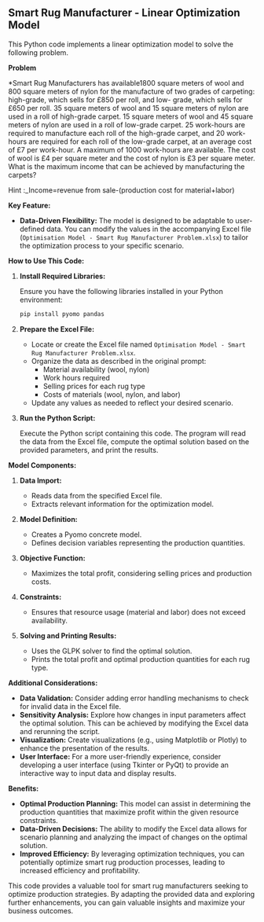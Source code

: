 ## Smart Rug Manufacturer - Linear Optimization Model

This Python code implements a linear optimization model to solve the following problem.

**Problem**

*Smart Rug Manufacturers has available1800 square meters of wool and 800 square meters of nylon
for the manufacture of two grades of carpeting: high-grade, which sells for £850 per roll, and low-
grade, which sells for £650 per roll.
35 square meters of wool and 15 square meters of nylon are used in a roll of high-grade carpet.
15 square meters of wool and 45 square meters of nylon are used in a roll of low-grade carpet.
25 work-hours are required to manufacture each roll of the high-grade carpet, and 20 work-hours
are required for each roll of the low-grade carpet, at an average cost of £7 per work-hour. A
maximum of 1000 work-hours are available.
The cost of wool is £4 per square meter and the cost of nylon is £3 per square meter.
What is the maximum income that can be achieved by manufacturing the carpets?

Hint :_Income=revenue from sale-(production cost for material+labor)

**Key Feature:**

* **Data-Driven Flexibility:** The model is designed to be adaptable to user-defined data. You can modify the values in the accompanying Excel file (`Optimisation Model - Smart Rug Manufacturer Problem.xlsx`) to tailor the optimization process to your specific scenario.

**How to Use This Code:**

1. **Install Required Libraries:**

   Ensure you have the following libraries installed in your Python environment:

   ```bash
   pip install pyomo pandas
   ```

2. **Prepare the Excel File:**

   * Locate or create the Excel file named `Optimisation Model - Smart Rug Manufacturer Problem.xlsx`.
   * Organize the data as described in the original prompt:
     - Material availability (wool, nylon)
     - Work hours required
     - Selling prices for each rug type
     - Costs of materials (wool, nylon, and labor)
   * Update any values as needed to reflect your desired scenario.

3. **Run the Python Script:**

   Execute the Python script containing this code. The program will read the data from the Excel file, compute the optimal solution based on the provided parameters, and print the results.

**Model Components:**

1. **Data Import:**
   * Reads data from the specified Excel file.
   * Extracts relevant information for the optimization model.

2. **Model Definition:**
   * Creates a Pyomo concrete model.
   * Defines decision variables representing the production quantities.

3. **Objective Function:**
   * Maximizes the total profit, considering selling prices and production costs.

4. **Constraints:**
   * Ensures that resource usage (material and labor) does not exceed availability.

5. **Solving and Printing Results:**
   * Uses the GLPK solver to find the optimal solution.
   * Prints the total profit and optimal production quantities for each rug type.

**Additional Considerations:**

* **Data Validation:** Consider adding error handling mechanisms to check for invalid data in the Excel file.
* **Sensitivity Analysis:** Explore how changes in input parameters affect the optimal solution. This can be achieved by modifying the Excel data and rerunning the script.
* **Visualization:** Create visualizations (e.g., using Matplotlib or Plotly) to enhance the presentation of the results.
* **User Interface:** For a more user-friendly experience, consider developing a user interface (using Tkinter or PyQt) to provide an interactive way to input data and display results.

**Benefits:**

* **Optimal Production Planning:** This model can assist in determining the production quantities that maximize profit within the given resource constraints.
* **Data-Driven Decisions:** The ability to modify the Excel data allows for scenario planning and analyzing the impact of changes on the optimal solution.
* **Improved Efficiency:** By leveraging optimization techniques, you can potentially optimize smart rug production processes, leading to increased efficiency and profitability.

This code provides a valuable tool for smart rug manufacturers seeking to optimize production strategies. By adapting the provided data and exploring further enhancements, you can gain valuable insights and maximize your business outcomes.
